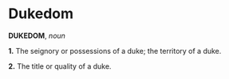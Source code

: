 # Dukedom

**DUKEDOM**, _noun_

**1.** The seignory or possessions of a duke; the territory of a duke.

**2.** The title or quality of a duke.